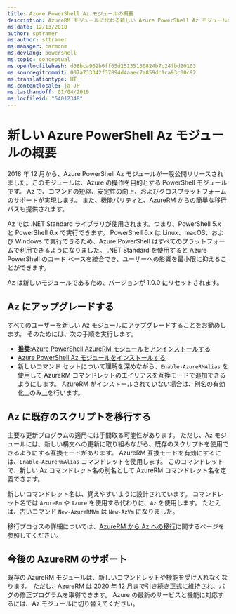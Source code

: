 ```yaml
---
title: Azure PowerShell Az モジュールの概要
description: AzureRM モジュールに代わる新しい Azure PowerShell Az モジュールの概要。
ms.date: 12/13/2018
author: sptramer
ms.author: sttramer
ms.manager: carmonm
ms.devlang: powershell
ms.topic: conceptual
ms.openlocfilehash: d08bca962b6ff65d25135150824b7c24fbd20103
ms.sourcegitcommit: 007a733342f37894d4aaec7a859dc1ca93c00c92
ms.translationtype: HT
ms.contentlocale: ja-JP
ms.lasthandoff: 01/04/2019
ms.locfileid: "54012348"
---
```

# <a name="introducing-the-new-azure-powershell-az-module"></a>新しい Azure PowerShell Az モジュールの概要

2018 年 12 月から、Azure PowerShell Az モジュールが一般公開リリースされました。このモジュールは、Azure の操作を目的とする PowerShell モジュールです。 Az で、コマンドの短縮、安定性の向上、およびクロスプラットフォームのサポートが実現します。 また、機能パリティと、AzureRM からの簡単な移行パスも提供されます。

Az では .NET Standard ライブラリが使用されます。つまり、PowerShell 5.x と PowerShell 6.x で実行できます。
PowerShell 6.x は Linux、macOS、および Windows で実行できるため、Azure PowerShell はすべてのプラットフォームで利用できるようになりました。
.NET Standard を使用すると Azure PowerShell のコード ベースを統合でき、ユーザーへの影響を最小限に抑えることができます。

Az は新しいモジュールであるため、バージョンが 1.0.0 にリセットされます。

## <a name="upgrade-to-az"></a>Az にアップグレードする

すべてのユーザーを新しい Az モジュールにアップグレードすることをお勧めします。 そのためには、次の手順を実行します。

* __推奨__:[Azure PowerShell AzureRM モジュールをアンインストールする](/powershell/azure/uninstall-az-ps#uninstall-the-azurerm-module)
* [Azure PowerShell Az モジュールをインストールする](/powershell/azure/install-az-ps)
* 新しいコマンド セットについて理解を深めながら、`Enable-AzureRMAlias` を使用して AzureRM コマンドレットのエイリアスを互換モードで追加できるようにします。 AzureRM がインストールされていない場合は、別名の有効化__のみ__を行います。

## <a name="migrate-existing-scripts-to-az"></a>Az に既存のスクリプトを移行する

主要な更新プログラムの適用には手間取る可能性があります。 ただし、Az モジュールには、新しい構文への更新に取り組みながら、既存のスクリプトを使用できるようにする互換モードがあります。 AzureRM 互換モードを有効にするには、`Enable-AzureRmAlias` コマンドレットを使用します。 このコマンドレットで、新しい Az コマンドレット名の別名として AzureRM コマンドレット名を定義できます。

新しいコマンドレット名は、覚えやすいように設計されています。 コマンドレット名では `AzureRm` や `Azure` を使用する代わりに、`Az` を使用します。 たとえば、古いコマンド `New-AzureRMVm` は `New-AzVm` になりました。

移行プロセスの詳細については、[AzureRM から Az への移行](migrate-from-azurerm-to-az.md)に関するページを参照してください。

## <a name="the-future-of-support-for-azurerm"></a>今後の AzureRM のサポート

既存の AzureRM モジュールは、新しいコマンドレットや機能を受け入れなくなります。 ただし、AzureRM は 2020 年 12 月まで引き続き正式に維持され、バグの修正プログラムを取得できます。 Azure の最新のサービスと機能に対応するには、Az モジュールに切り替えてください。
